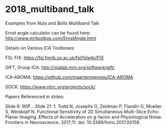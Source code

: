 # 2018_multiband_talk
Examples from Nuts and Bolts Multiband Talk

Ernst angle calculator can be found here:
http://www.mritoolbox.com/ErnstAngle.html


Details on Various ICA Toolboxes:

FSL FIX: https://fsl.fmrib.ox.ac.uk/fsl/fslwiki/FIX

GIFT, Group ICA: http://mialab.mrn.org/software/gift/

ICA-AROMA: https://github.com/maartenmennes/ICA-AROMA

SOCK: https://www.nitrc.org/projects/sock/

Papers Referenced in slides:

Slide 6: WIP...
Slide 21: 1.	Todd N, Josephs O, Zeidman P, Flandin G, Moeller S, Weiskopf N. Functional Sensitivity of 2D Simultaneous Multi-Slice Echo-Planar Imaging: Effects of Acceleration on g-factor and Physiological Noise. Frontiers in Neuroscience. 2017;11. doi: 10.3389/fnins.2017.00158.

